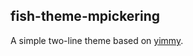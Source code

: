 ## fish-theme-mpickering

A simple two-line theme based on [yimmy](https://github.com/oh-my-fish/theme-yimmy).

